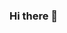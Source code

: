 ### Hi there 👋

<!--
**BFiato/BFiato** is a ✨ _special_ ✨ repository because its `README.md` (this file) appears on your GitHub profile.

Here are some ideas to get you started:

- 🔭 I’m currently working on Screeps coding.
- 🌱 I’m currently learning JS language
- 💬 Ask me about aviation.
- ⚡ Fun fact: Rock Climber
-->
